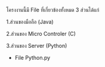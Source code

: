 โครงงานนี้มี File ที่เกี่ยวข้องทั้งหมด 3 ส่วนได้แก่ 

1.ส่วนของมือถือ (Java)

2.ส่วนของ Micro Controler (C)

3.ส่วนของ Server (Python)
- File Python.py
